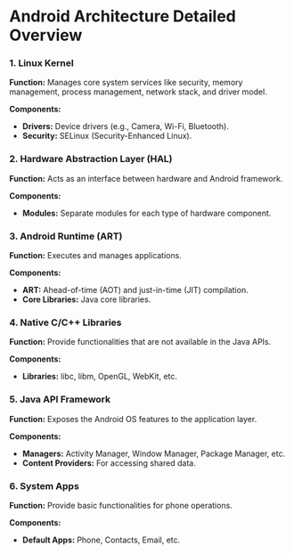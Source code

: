 
# Android Architecture Detailed Overview

### 1. Linux Kernel

**Function:** Manages core system services like security, memory management, process management, network stack, and driver model.

**Components:**
- **Drivers:** Device drivers (e.g., Camera, Wi-Fi, Bluetooth).
- **Security:** SELinux (Security-Enhanced Linux).

  

### 2. Hardware Abstraction Layer (HAL)

**Function:** Acts as an interface between hardware and Android framework.

**Components:**
- **Modules:** Separate modules for each type of hardware component.



### 3. Android Runtime (ART)

**Function:** Executes and manages applications.

**Components:**
- **ART:** Ahead-of-time (AOT) and just-in-time (JIT) compilation.
- **Core Libraries:** Java core libraries.



### 4. Native C/C++ Libraries

**Function:** Provide functionalities that are not available in the Java APIs.

**Components:**
- **Libraries:** libc, libm, OpenGL, WebKit, etc.



### 5. Java API Framework

**Function:** Exposes the Android OS features to the application layer.

**Components:**
- **Managers:** Activity Manager, Window Manager, Package Manager, etc.
- **Content Providers:** For accessing shared data.



### 6. System Apps

**Function:** Provide basic functionalities for phone operations.

**Components:**
- **Default Apps:** Phone, Contacts, Email, etc.


